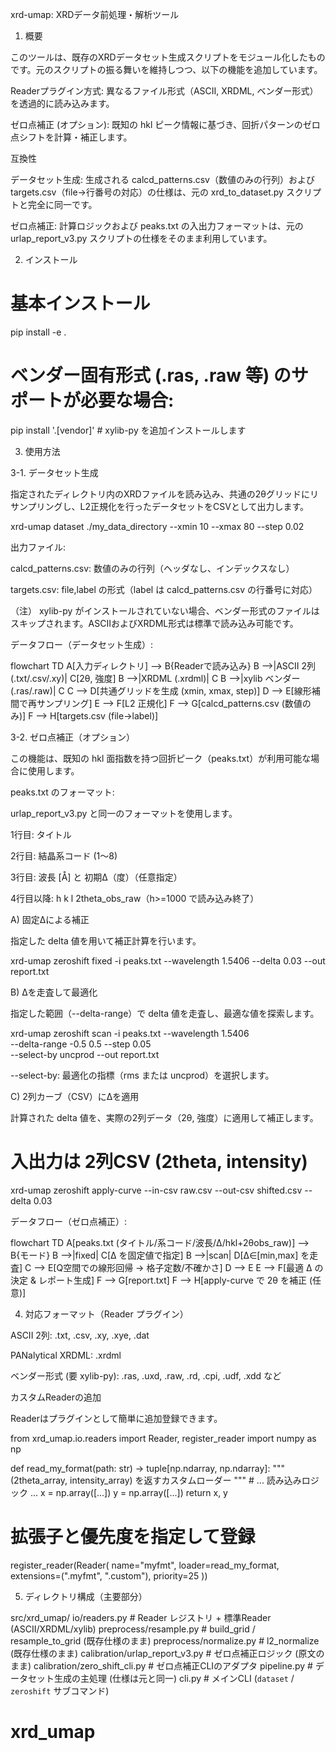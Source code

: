 xrd-umap: XRDデータ前処理・解析ツール

1. 概要

このツールは、既存のXRDデータセット生成スクリプトをモジュール化したものです。元のスクリプトの振る舞いを維持しつつ、以下の機能を追加しています。

Readerプラグイン方式: 異なるファイル形式（ASCII, XRDML, ベンダー形式）を透過的に読み込みます。

ゼロ点補正 (オプション): 既知の hkl ピーク情報に基づき、回折パターンのゼロ点シフトを計算・補正します。

互換性

データセット生成:
生成される calcd_patterns.csv（数値のみの行列）および targets.csv（file→行番号の対応）の仕様は、元の xrd_to_dataset.py スクリプトと完全に同一です。

ゼロ点補正:
計算ロジックおよび peaks.txt の入出力フォーマットは、元の urlap_report_v3.py スクリプトの仕様をそのまま利用しています。

2. インストール

# 基本インストール
pip install -e .

# ベンダー固有形式 (.ras, .raw 等) のサポートが必要な場合:
pip install '.[vendor]'    # xylib-py を追加インストールします


3. 使用方法

3-1. データセット生成

指定されたディレクトリ内のXRDファイルを読み込み、共通の2θグリッドにリサンプリングし、L2正規化を行ったデータセットをCSVとして出力します。

xrd-umap dataset ./my_data_directory --xmin 10 --xmax 80 --step 0.02


出力ファイル:

calcd_patterns.csv: 数値のみの行列（ヘッダなし、インデックスなし）

targets.csv: file,label の形式（label は calcd_patterns.csv の行番号に対応）

（注） xylib-py がインストールされていない場合、ベンダー形式のファイルはスキップされます。ASCIIおよびXRDML形式は標準で読み込み可能です。

データフロー（データセット生成）:

flowchart TD
    A[入力ディレクトリ] --> B{Readerで読み込み}
    B -->|ASCII 2列 (.txt/.csv/.xy)| C[2θ, 強度]
    B -->|XRDML (.xrdml)| C
    B -->|xylib ベンダー (.ras/.raw)| C
    C --> D[共通グリッドを生成 (xmin, xmax, step)]
    D --> E[線形補間で再サンプリング]
    E --> F[L2 正規化]
    F --> G[calcd_patterns.csv (数値のみ)]
    F --> H[targets.csv (file→label)]


3-2. ゼロ点補正（オプション）

この機能は、既知の hkl 面指数を持つ回折ピーク（peaks.txt）が利用可能な場合に使用します。

peaks.txt のフォーマット:

urlap_report_v3.py と同一のフォーマットを使用します。

1行目: タイトル

2行目: 結晶系コード (1〜8)

3行目: 波長 [Å] と 初期Δ（度）（任意指定）

4行目以降: h k l 2theta_obs_raw（h>=1000 で読み込み終了）

A) 固定Δによる補正

指定した delta 値を用いて補正計算を行います。

xrd-umap zeroshift fixed -i peaks.txt --wavelength 1.5406 --delta 0.03 --out report.txt


B) Δを走査して最適化

指定した範囲（--delta-range）で delta 値を走査し、最適な値を探索します。

xrd-umap zeroshift scan -i peaks.txt --wavelength 1.5406 \
    --delta-range -0.5 0.5 --step 0.05 \
    --select-by uncprod --out report.txt


--select-by: 最適化の指標（rms または uncprod）を選択します。

C) 2列カーブ（CSV）にΔを適用

計算された delta 値を、実際の2列データ（2θ, 強度）に適用して補正します。

# 入出力は 2列CSV (2theta, intensity)
xrd-umap zeroshift apply-curve --in-csv raw.csv --out-csv shifted.csv --delta 0.03


データフロー（ゼロ点補正）:

flowchart TD
    A[peaks.txt (タイトル/系コード/波長/Δ/hkl+2θobs_raw)] --> B{モード}
    B -->|fixed| C[Δ を固定値で指定]
    B -->|scan| D[Δ∈[min,max] を走査]
    C --> E[Q空間での線形回帰 → 格子定数/不確かさ]
    D --> E
    E --> F[最適 Δ の決定 & レポート生成]
    F --> G[report.txt]
    F --> H[apply-curve で 2θ を補正 (任意)]


4. 対応フォーマット（Reader プラグイン）

ASCII 2列: .txt, .csv, .xy, .xye, .dat

PANalytical XRDML: .xrdml

ベンダー形式 (要 xylib-py): .ras, .uxd, .raw, .rd, .cpi, .udf, .xdd など

カスタムReaderの追加

Readerはプラグインとして簡単に追加登録できます。

from xrd_umap.io.readers import Reader, register_reader
import numpy as np

def read_my_format(path: str) -> tuple[np.ndarray, np.ndarray]:
    """ (2theta_array, intensity_array) を返すカスタムローダー """
    # ... 読み込みロジック ...
    x = np.array([...])
    y = np.array([...])
    return x, y

# 拡張子と優先度を指定して登録
register_reader(Reader(
    name="myfmt", 
    loader=read_my_format, 
    extensions=(".myfmt", ".custom"), 
    priority=25
))


5. ディレクトリ構成（主要部分）

src/xrd_umap/
  io/readers.py             # Reader レジストリ + 標準Reader (ASCII/XRDML/xylib)
  preprocess/resample.py  # build_grid / resample_to_grid (既存仕様のまま)
  preprocess/normalize.py # l2_normalize (既存仕様のまま)
  calibration/urlap_report_v3.py  # ゼロ点補正ロジック (原文のまま)
  calibration/zero_shift_cli.py   # ゼロ点補正CLIのアダプタ
  pipeline.py             # データセット生成の主処理 (仕様は元と同一)
  cli.py                  # メインCLI (`dataset` / `zeroshift` サブコマンド)
# xrd_umap
